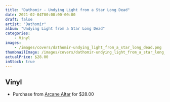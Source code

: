 ```yaml
---
title: "Dathomir - Undying Light from a Star Long Dead"
date: 2021-02-04T00:00:00-00:00
draft: false
artist: "Dathomir"
album: "Undying Light from a Star Long Dead"
categories:
    - Vinyl
images:
    - /images/covers/dathomir-undying_light_from_a_star_long_dead.png
thumbnailImage: /images/covers/dathomir-undying_light_from_a_star_long_dead-thumb.png
actualPrice: $28.00
inStock: true
---
```


## Vinyl
* Purchase from [Arcane Altar](https://arcanealtar.bigcartel.com/product/dathomir-undying-light-from-a-star-long-dead-12-lp) for $28.00
